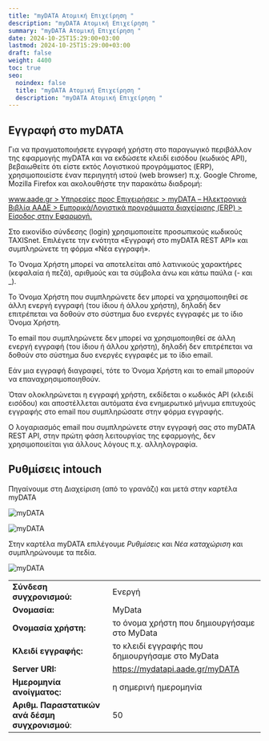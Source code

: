 ```yaml
---
title: "myDATA Ατομική Επιχείρηση "
description: "myDATA Ατομική Επιχείρηση "
summary: "myDATA Ατομική Επιχείρηση "
date: 2024-10-25T15:29:00+03:00
lastmod: 2024-10-25T15:29:00+03:00
draft: false
weight: 4400
toc: true
seo:
  noindex: false
  title: "myDATA Ατομική Επιχείρηση "
  description: "myDATA Ατομική Επιχείρηση "
---
```


## Εγγραφή στο myDATA

Για να πραγματοποιήσετε εγγραφή χρήστη στο παραγωγικό περιβάλλον της εφαρμογής myDATA και να εκδώσετε κλειδί εισόδου (κωδικός API), βεβαιωθείτε ότι είστε εκτός Λογιστικού προγράμματος (ERP), χρησιμοποιείστε έναν περιηγητή ιστού (web browser) π.χ. Google Chrome, Mozilla Firefox και ακολουθήστε την παρακάτω διαδρομή:

[www.aade.gr > Υπηρεσίες προς Επιχειρήσεις > myDATA – Ηλεκτρονικά Βιβλία ΑΑΔΕ > Εμπορικά/Λογιστικά προγράμματα διαχείρισης (ERP) > Είσοδος στην Εφαρμογή.](https://www.aade.gr/mydata/emporika-logistika-programmata-diaheirisis-erp)

Στο εικονίδιο σύνδεσης (login) χρησιμοποιείτε προσωπικούς κωδικούς TAXISnet. Επιλέγετε την ενότητα «Εγγραφή στο myDATA REST API» και συμπληρώνετε τη φόρμα «Νέα εγγραφή».

Το Όνομα Χρήστη μπορεί να αποτελείται από λατινικούς χαρακτήρες (κεφαλαία ή πεζά), αριθμούς και τα σύμβολα άνω και κάτω παύλα (- και \_).

Το Όνομα Χρήστη που συμπληρώνετε δεν μπορεί να χρησιμοποιηθεί σε άλλη ενεργή εγγραφή (του ίδιου ή άλλου χρήστη), δηλαδή δεν επιτρέπεται να δοθούν στο σύστημα δυο ενεργές εγγραφές με το ίδιο Όνομα Χρήστη.

Το email που συμπληρώνετε δεν μπορεί να χρησιμοποιηθεί σε άλλη ενεργή εγγραφή (του ίδιου ή άλλου χρήστη), δηλαδή δεν επιτρέπεται να δοθούν στο σύστημα δυο ενεργές εγγραφές με το ίδιο email.

Εάν μια εγγραφή διαγραφεί, τότε το Όνομα Χρήστη και το email μπορούν να επαναχρησιμοποιηθούν.

Όταν ολοκληρώνεται η εγγραφή χρήστη, εκδίδεται ο κωδικός API (κλειδί εισόδου) και αποστέλλεται αυτόματα ένα ενημερωτικό μήνυμα επιτυχούς εγγραφής στο email που συμπληρώσατε στην φόρμα εγγραφής.

Ο λογαριασμός email που συμπληρώνετε στην εγγραφή σας στο myDATA REST API, στην πρώτη φάση λειτουργίας της εφαρμογής, δεν χρησιμοποιείται για άλλους λόγους π.χ. αλληλογραφία.

## Ρυθμίσεις intouch

Πηγαίνουμε στη Διαχείριση (από το γρανάζι) και μετά στην καρτέλα myDATA

![myDATA](/images/my-data-01.jpg "myDATA")

![myDATA](/images/my-data-02.jpg "myDATA")

Στην καρτέλα myDATA επιλέγουμε _Ρυθμίσεις_ και _Νέα καταχώριση_ και συμπληρώνουμε τα πεδία.

![myDATA](/images/my-data-03.jpg "myDATA")

|                                                 |                                                 |
| ----------------------------------------------- | ----------------------------------------------- |
| **Σύνδεση συγχρονισμού:**                       | Ενεργή                                          |
| **Ονομασία:**                                   | MyData                                          |
| **Ονομασία χρήστη:**                            | το όνομα χρήστη που δημιουργήσαμε στο MyData    |
| **Κλειδί εγγραφής:**                            | το κλειδί εγγραφής που δημιουργήσαμε στο MyData |
| **Server URI:**                                 | https://mydatapi.aade.gr/myDATA                 |
| **Ημερομηνία ανοίγματος:**                      | η σημερινή ημερομηνία                           |
| **Αριθμ. Παραστατικών ανά δέσμη συγχρονισμού**: | 50                                              |
